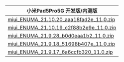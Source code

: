 | 小米Pad5Pro5G  开发版/内测版    |
| ---- |
| [miui_ENUMA_21.10.20_aaa18fad2e_11.0.zip](https://hugeota.d.miui.com/21.10.20/miui_ENUMA_21.10.20_aaa18fad2e_11.0.zip)    |
| [miui_ENUMA_21.10.19_c2f88b2e9e_11.0.zip](https://hugeota.d.miui.com/21.10.19/miui_ENUMA_21.10.19_c2f88b2e9e_11.0.zip)    |
| [miui_ENUMA_21.9.28_b0d0eaa1b2_11.0.zip](https://hugeota.d.miui.com/21.9.28/miui_ENUMA_21.9.28_b0d0eaa1b2_11.0.zip)    |
| [miui_ENUMA_21.9.18_51698b407e_11.0.zip](https://hugeota.d.miui.com/21.9.18/miui_ENUMA_21.9.18_51698b407e_11.0.zip)    |
| [miui_ENUMA_21.9.17_6a6ccfb320_11.0.zip](https://hugeota.d.miui.com/21.9.17/miui_ENUMA_21.9.17_6a6ccfb320_11.0.zip)    |
